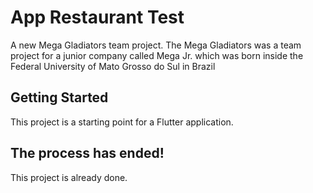 # App Restaurant Test

A new Mega Gladiators team project. The Mega Gladiators was a team project for a junior company called Mega Jr. which was born inside the Federal University of Mato Grosso do Sul in Brazil

## Getting Started

This project is a starting point for a Flutter application.


## The process has ended!

This project is already done.
